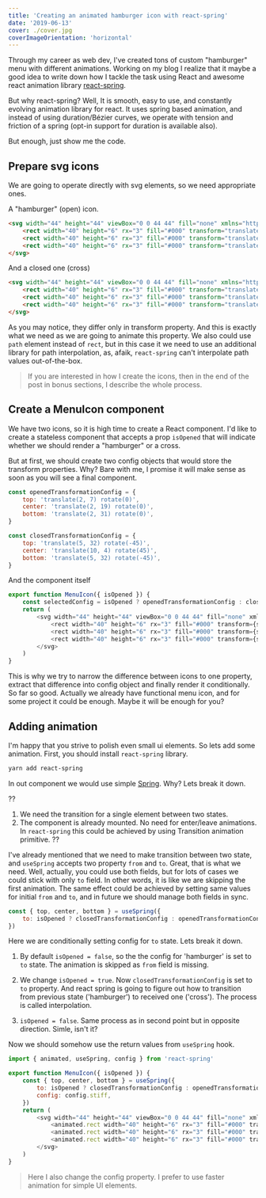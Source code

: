 ```yaml
---
title: 'Creating an animated hamburger icon with react-spring'
date: '2019-06-13'
cover: ./cover.jpg
coverImageOrientation: 'horizontal'
---
```


Through my career as web dev, I've created tons of custom "hamburger" menu with different animations. Working on my blog I realize that it maybe a good idea to write down how I tackle the task using React and awesome react animation library [react-spring](https://www.react-spring.io/).

But why react-spring? Well, It is smooth, easy to use, and constantly evolving animation library for react. It uses spring based animation, and instead of using duration/Bézier curves, we operate with tension and friction of a spring (opt-in support for duration is available also).

But enough, just show me the code.

## Prepare svg icons

We are going to operate directly with svg elements, so we need appropriate ones.

A "hamburger" (open) icon.

```html
<svg width="44" height="44" viewBox="0 0 44 44" fill="none" xmlns="http://www.w3.org/2000/svg">
    <rect width="40" height="6" rx="3" fill="#000" transform="translate(2, 7) rotate(0)" />
    <rect width="40" height="6" rx="3" fill="#000" transform="translate(2, 19) rotate(0)" />
    <rect width="40" height="6" rx="3" fill="#000" transform="translate(2, 31) rotate(0)" />
</svg>
```

And a closed one (cross)

```html
<svg width="44" height="44" viewBox="0 0 44 44" fill="none" xmlns="http://www.w3.org/2000/svg">
    <rect width="40" height="6" rx="3" fill="#000" transform="translate(5, 32) rotate(-45)" />
    <rect width="40" height="6" rx="3" fill="#000" transform="translate(10, 4) rotate(45)" />
    <rect width="40" height="6" rx="3" fill="#000" transform="translate(5, 32) rotate(-45)" />
</svg>
```

As you may notice, they differ only in transform property. And this is exactly what we need as we are going to animate this property. We also could use `path` element instead of `rect`, but in this case it we need to use an additional library for path interpolation, as, afaik, `react-spring` can't interpolate path values out-of-the-box.

> If you are interested in how I create the icons, then in the end of the post in bonus sections, I describe the whole process.

## Create a MenuIcon component

We have two icons, so it is high time to create a React component. I'd like to create a stateless component that accepts a prop `isOpened` that will indicate whether we should render a "hamburger" or a cross.

But at first, we should create two config objects that would store the transform properties. Why? Bare with me, I promise it will make sense as soon as you will see a final component.

```javascript
const openedTransformationConfig = {
    top: 'translate(2, 7) rotate(0)',
    center: 'translate(2, 19) rotate(0)',
    bottom: 'translate(2, 31) rotate(0)',
}

const closedTransformationConfig = {
    top: 'translate(5, 32) rotate(-45)',
    center: 'translate(10, 4) rotate(45)',
    bottom: 'translate(5, 32) rotate(-45)',
}
```

And the component itself

```javascript
export function MenuIcon({ isOpened }) {
    const selectedConfig = isOpened ? openedTransformationConfig : closedTransformationConfig
    return (
        <svg width="44" height="44" viewBox="0 0 44 44" fill="none" xmlns="http://www.w3.org/2000/svg">
            <rect width="40" height="6" rx="3" fill="#000" transform={selectedConfig.top} />
            <rect width="40" height="6" rx="3" fill="#000" transform={selectedConfig.center} />
            <rect width="40" height="6" rx="3" fill="#000" transform={selectedConfig.bottom} />
        </svg>
    )
}
```

This is why we try to narrow the difference between icons to one property, extract that difference into config object and finally render it conditionally. So far so good. Actually we already have functional menu icon, and for some project it could be enough. Maybe it will be enough for you?

## Adding animation

I'm happy that you strive to polish even small ui elements. So lets add some animation. First, you should install `react-spring` library.

```bash
yarn add react-spring
```

In out component we would use simple [Spring](https://www.react-spring.io/docs/hooks/use-spring). Why? Lets break it down.

??

1.  We need the transition for a single element between two states.
2.  The component is already mounted. No need for enter/leave animations. In `react-spring` this could be achieved by using Transition animation primitive.
    ??

I've already mentioned that we need to make transition between two state, and `useSpring` accepts two property `from` and `to`. Great, that is what we need. Well, actually, you could use both fields, but for lots of cases we could stick with only `to` field. In other words, it is like we are skipping the first animation. The same effect could be achieved by setting same values for initial `from` and `to`, and in future we should manage both fields in sync.

```javascript
const { top, center, bottom } = useSpring({
    to: isOpened ? closedTransformationConfig : openedTransformationConfig,
})
```

Here we are conditionally setting config for `to` state. Lets break it down.

1.  By default `isOpened = false`, so the the config for 'hamburger' is set to `to` state. The animation is skipped as `from` field is missing.

2.  We change `isOpened = true`. Now `closedTransformationConfig` is set to `to` property. And react spring is going to figure out how to transition from previous state ('hamburger') to received one ('cross'). The process is called interpolation.

3.  `isOpened = false`. Same process as in second point but in opposite direction. Simle, isn't it?

Now we should somehow use the return values from `useSpring` hook.

```javascript
import { animated, useSpring, config } from 'react-spring'

export function MenuIcon({ isOpened }) {
    const { top, center, bottom } = useSpring({
        to: isOpened ? closedTransformationConfig : openedTransformationConfig,
        config: config.stiff,
    })
    return (
        <svg width="44" height="44" viewBox="0 0 44 44" fill="none" xmlns="http://www.w3.org/2000/svg">
            <animated.rect width="40" height="6" rx="3" fill="#000" transform={top} />
            <animated.rect width="40" height="6" rx="3" fill="#000" transform={center} />
            <animated.rect width="40" height="6" rx="3" fill="#000" transform={bottom} />
        </svg>
    )
}
```

> Here I also change the config property. I prefer to use faster animation for simple UI elements.

<!--

![Remote](./cover.jpg) -->
